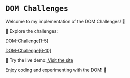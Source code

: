 # `DOM Challenges`

Welcome to my implementation of the DOM Challenges! 🚀

📌 Explore the challenges:

[DOM-Challenge[1-5]](./DOM-challenge[1-5]/README.md)

[DOM-Challenge[6-10]](./DOM-Challenges[6-10]/README.md)

🔗 Try the live demo:[ Visit the site](https://rathiajay2803.github.io/chai-aur-cohort/)

Enjoy coding and experimenting with the DOM! 🎯

